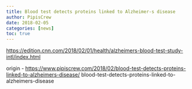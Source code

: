 ```yaml
---
title: Blood test detects proteins linked to Alzheimer-s disease
author: PipisCrew
date: 2018-02-05
categories: [news]
toc: true
---
```


https://edition.cnn.com/2018/02/01/health/alzheimers-blood-test-study-intl/index.html

origin - https://www.pipiscrew.com/2018/02/blood-test-detects-proteins-linked-to-alzheimers-disease/ blood-test-detects-proteins-linked-to-alzheimers-disease